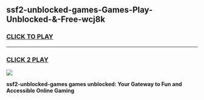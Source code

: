 
## ssf2-unblocked-games-Games-Play-Unblocked-&-Free-wcj8k
<h3>
<a href="https://premium76.site?title=ssf2-unblocked-games&ref=24A">CLICK TO PLAY</a></h3>
<hr>

<h3>
<a href="https://premium76.site?title=ssf2-unblocked-games&ref=24A">CLICK 2 PLAY</a>
  
</h3>

<a href="https://premium76.site?title=ssf2-unblocked-games&ref=24A"><img src="https://clearcache.store/games.png"></a>


**ssf2-unblocked-games games unblocked: Your Gateway to Fun and Accessible Online Gaming**
